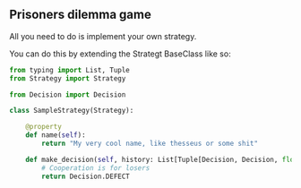 ## Prisoners dilemma game

All you need to do is implement your own strategy.

You can do this by extending the Strategt BaseClass like so:

```python
from typing import List, Tuple
from Strategy import Strategy

from Decision import Decision

class SampleStrategy(Strategy):

    @property
    def name(self):
        return "My very cool name, like thesseus or some shit"

    def make_decision(self, history: List[Tuple[Decision, Decision, float]]) -> Decision:
        # Cooperation is for losers 
        return Decision.DEFECT
```